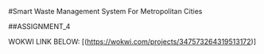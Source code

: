 #Smart Waste Management System For Metropolitan Cities

##ASSIGNMENT_4

WOKWI LINK BELOW:
[(https://wokwi.com/projects/347573264319513172)]
